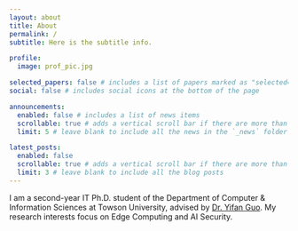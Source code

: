 ```yaml
---
layout: about
title: About
permalink: /
subtitle: Here is the subtitle info.

profile:
  image: prof_pic.jpg

selected_papers: false # includes a list of papers marked as "selected={true}"
social: false # includes social icons at the bottom of the page

announcements:
  enabled: false # includes a list of news items
  scrollable: true # adds a vertical scroll bar if there are more than 3 news items
  limit: 5 # leave blank to include all the news in the `_news` folder

latest_posts:
  enabled: false
  scrollable: true # adds a vertical scroll bar if there are more than 3 new posts items
  limit: 3 # leave blank to include all the blog posts
---
```


I am a second-year IT Ph.D. student of the Department of Computer & Information Sciences at Towson University, advised by [Dr. Yifan Guo](https://yifan-guo.com/www/index.html). My research interests focus on Edge Computing and AI Security.